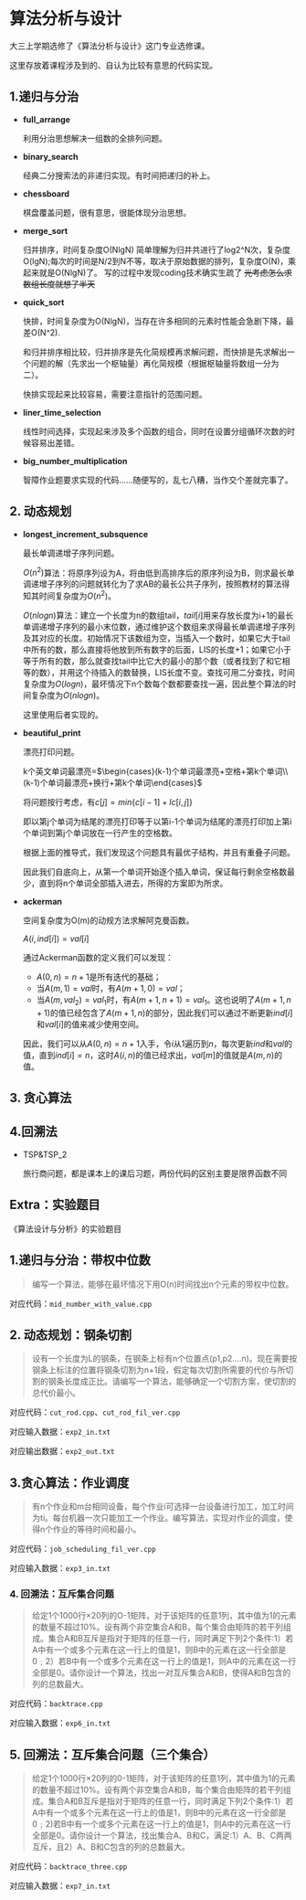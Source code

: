 # 算法分析与设计

大三上学期选修了《算法分析与设计》这门专业选修课。

这里存放着课程涉及到的、自认为比较有意思的代码实现。

## 1.递归与分治

* **full_arrange**

  利用分治思想解决一组数的全排列问题。

* **binary_search**

  经典二分搜索法的非递归实现。有时间把递归的补上。

* **chessboard**

  棋盘覆盖问题，很有意思，很能体现分治思想。

* **merge_sort**

  归并排序，时间复杂度O(NlgN)
  简单理解为归并共进行了log2^N次，复杂度O(lgN);每次的时间是N/2到N不等，取决于原始数据的排列，复杂度O(N)，乘起来就是O(NlgN)了。
  写的过程中发现coding技术确实生疏了 ~~光考虑怎么求数组长度就想了半天~~

* **quick_sort**

  快排，时间复杂度为O(NlgN)，当存在许多相同的元素时性能会急剧下降，最差O(N^2).

  和归并排序相比较，归并排序是先化简规模再求解问题，而快排是先求解出一个问题的解（先求出一个枢轴量）再化简规模（根据枢轴量将数组一分为二）。

  快排实现起来比较容易，需要注意指针的范围问题。

* **liner_time_selection**

  线性时间选择，实现起来涉及多个函数的组合，同时在设置分组循环次数的时候容易出差错。

* **big_number_multiplication**

  智障作业题要求实现的代码……随便写的，乱七八糟，当作交个差就完事了。

## 2. 动态规划

* **longest_increment_subsquence**

  最长单调递增子序列问题。

  $O(n^2)$算法：将原序列设为A，将由低到高排序后的原序列设为B，则求最长单调递增子序列的问题就转化为了求AB的最长公共子序列，按照教材的算法得知其时间复杂度为$O(n^2)$。

  $O(nlogn)$算法：建立一个长度为n的数组tail，$tail[i]$用来存放长度为i+1的最长单调递增子序列的最小末位数，通过维护这个数组来求得最长单调递增子序列及其对应的长度。初始情况下该数组为空，当插入一个数时，如果它大于tail中所有的数，那么直接将他放到所有数字的后面，LIS的长度+1；如果它小于等于所有的数，那么就查找tail中比它大的最小的那个数（或者找到了和它相等的数），并用这个待插入的数替换，LIS长度不变。查找可用二分查找，时间复杂度为$O(logn)$，最坏情况下n个数每个数都要查找一遍，因此整个算法的时间复杂度为$O(nlogn)$。

  这里使用后者实现的。

* **beautiful_print**

  漂亮打印问题。

  k个英文单词最漂亮=$\begin{cases}(k-1)个单词最漂亮+空格+第k个单词\\(k-1)个单词最漂亮+换行+第k个单词\end{cases}$

  将问题按行考虑，有$c[j]=min\{c[i-1]+lc[i,j]\}$

  即以第j个单词为结尾的漂亮打印等于以第i-1个单词为结尾的漂亮打印加上第i个单词到第j个单词放在一行产生的空格数。

  根据上面的推导式，我们发现这个问题具有最优子结构，并且有重叠子问题。

  因此我们自底向上，从第一个单词开始逐个插入单词，保证每行剩余空格数最少，直到将n个单词全部插入进去，所得的方案即为所求。

* **ackerman**

  空间复杂度为O(m)的动规方法求解阿克曼函数。

  $A(i,ind[i])=val[i]$

  通过Ackerman函数的定义我们可以发现：

  * $A(0,n)=n+1$是所有迭代的基础；
  * 当$A(m,1)=val$时，有$A(m+1,0)=val$；
  * 当$A(m,val_2)=val_1$时，有$A(m+1,n+1)=val_1$。这也说明了$A(m+1,n+1)$的值已经包含了$A(m+1,n)$的部分，因此我们可以通过不断更新$ind[i]$和$val[i]$的值来减少使用空间。

  因此，我们可以从$A(0,n)=n+1$入手，令$i$从1遍历到$n$，每次更新$ind$和$val$的值，直到$ind[i]=n$，这时$A(i,n)$的值已经求出，$val[m]$的值就是$A(m,n)$的值。

## 3. 贪心算法



## 4.回溯法

* TSP&TSP_2

	旅行商问题，都是课本上的课后习题，两份代码的区别主要是限界函数不同



## Extra：实验题目

《算法设计与分析》的实验题目

## 1.递归与分治：带权中位数

> 编写一个算法，能够在最坏情况下用O(n)时间找出n个元素的带权中位数。

对应代码：`mid_number_with_value.cpp`

## 2. 动态规划：钢条切割

> 设有一个长度为L的钢条，在钢条上标有n个位置点(p1,p2....n)。现在需要按钢条上标注的位置将钢条切割为n+1段，假定每次切割所需要的代价与所切割的钢条长度成正比。请编写一个算法，能够确定一个切割方案，使切割的总代价最小。

对应代码：`cut_rod.cpp`、`cut_rod_fil_ver.cpp`

对应输入数据：`exp2_in.txt`

对应输出数据：`exp2_out.txt`

## 3.贪心算法：作业调度

> 有n个作业和m台相同设备，每个作业i可选择一台设备进行加工，加工时间为ti。每台机器一次只能加工一个作业。编写算法，实现对作业的调度，使得n个作业的等待时间和最小。

对应代码：`job_scheduling_fil_ver.cpp`

对应输入数据：`exp3_in.txt`

### 4. 回溯法：互斥集合问题

> 给定1个1000行×20列的O-1矩阵，对于该矩阵的任意1列，其中值为1的元素的数量不超过10%。设有两个非空集合A和B，每个集合由矩阵的若干列组成。集合A和B互斥是指对于矩阵的任意一行，同时满足下列2个条件:1）若A中有一个或多个元素在这一行上的值是1，则B中的元素在这一行全部是0﹔2）若B中有一个或多个元素在这一行上的值是1，则A中的元素在这一行全部是0。请你设计一个算法，找出一对互斥集合A和B，使得A和B包含的列的总数最大。

对应代码：`backtrace.cpp`

对应输入数据：`exp6_in.txt`

## 5. 回溯法：互斥集合问题（三个集合）

> 给定1个1000行×20列的0-1矩阵，对于该矩阵的任意1列，其中值为1的元素的数量不超过10%。设有两个非空集合A和B，每个集合由矩阵的若干列组成。集合A和B互斥是指对于矩阵的任意一行，同时满足下列2个条件∶1）若A中有一个或多个元素在这一行上的值是1，则B中的元素在这一行全部是0﹔2)若B中有一个或多个元素在这一行上的值是1，则A中的元素在这一行全部是0。请你设计一个算法，找出集合A、B和C，满足∶1）A、B、C两两互斥，且2）A、B和C包含的列的总数最大。

对应代码：`backtrace_three.cpp`

对应输入数据：`exp7_in.txt`